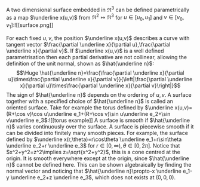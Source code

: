 A two dimensional surface embedded in $\Re^3$ can be defined parametrically as a map $\underline x(u,v)$ from $\Re^2\mapsto\Re^3$ for $u\in[u_0,u_1]$ and $v\in[v_0,v_1]$:![[surface.png]]

For each fixed $u,v$, the position $\underline x(u,v)$ describes a curve with tangent vector $\frac{\partial \underline x}{\partial u},\frac{\partial \underline x}{\partial v}$. If $\underline x(u,v)$ is a well defined parametrisation then each partial derivative are not collinear, allowing the definition of the unit normal, shown as $\hat{\underline n}$:$$\Huge \hat{\underline n}=\frac{\frac{\partial \underline x}{\partial u}\times\frac{\partial \underline x}{\partial v}}{\left|\frac{\partial \underline x}{\partial u}\times\frac{\partial \underline x}{\partial v}\right|}$$The sign of $\hat{\underline n}$ depends on the ordering of $u,v$. A surface together with a specified choice of $\hat{\underline n}$ is called an oriented surface. Take for example the torus defined by $\underline x(u,v)=(R+\cos v)\cos u\underline e_1+(R+\cos v)\sin u\underline e_2+\sin v\underline e_3$:![[torus example]]
A surface is smooth if $\hat{\underline n}$ varies continuously over the surface. A surface is piecewise smooth if it can be divided into finitely many smooth pieces. For example, the surface defined by $\underline x(r,\theta)=r\cos\theta \underline e_1+r\sin\theta \underline e_2+r \underline e_3$ for $r\in[0,\infty),\theta\in[0,2\pi]$. Notice that $x^2+y^2=z^2\implies z=\sqrt{x^2+y^2}$, this is a cone centred at the origin. It is smooth everywhere except at the origin, since $\hat{\underline n}$ cannot be defined here. This can be shown algebraically by finding the normal vector and noticing that $\hat{\underline n}\propto-x \underline e_1-y \underline e_2+z \underline e_3$, which does not exists at $(0,0,0)$.